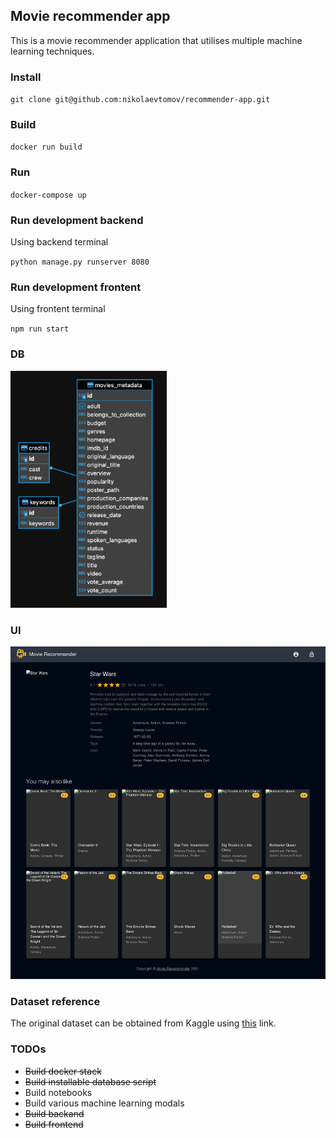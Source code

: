 ## Movie recommender app
This is a movie recommender application that utilises multiple machine learning techniques.

### Install
`git clone git@github.com:nikolaevtomov/recommender-app.git`

### Build
`docker run build`

### Run
`docker-compose up`

### Run development backend
Using backend terminal

`python manage.py runserver 8080`

### Run development frontent
Using frontent terminal

`npm run start`

### DB
<img src="screencapture-2.png?raw=true" width="250" alt="Recommender db scheme" />

### UI
![Recommender app ui](/screencapture-1.png?raw=true "Recommender app UI")

### Dataset reference
The original dataset can be obtained from Kaggle using [this](https://www.kaggle.com/rounakbanik/the-movies-dataset) link.

### TODOs
- <del>Build docker stack
- <del>Build installable database script
- Build notebooks
- Build various machine learning modals
- <del>Build backand
- <del>Build frontend